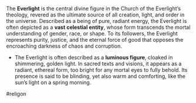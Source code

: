 The **Everlight** is the central divine figure in the Church of the Everlight’s theology, revered as the ultimate source of all creation, light, and order in the universe. Described as a being of pure, radiant energy, the Everlight is often depicted as a **vast celestial entity**, whose form transcends the mortal understanding of gender, race, or shape. To its followers, the Everlight represents purity, justice, and the eternal force of good that opposes the encroaching darkness of chaos and corruption.

-  The Everlight is often described as a **luminous figure**, cloaked in shimmering, golden light. In sacred texts and visions, it appears as a radiant, ethereal form, too bright for any mortal eyes to fully behold. Its presence is said to be blinding, yet also warm and comforting, like the sun’s light on a spring morning.


#religon 